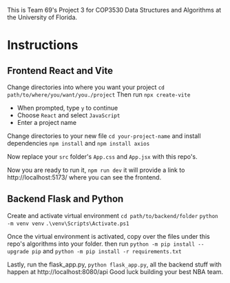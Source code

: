 This is Team 69's Project 3 for COP3530 Data Structures and Algorithms at the University of Florida.

# Instructions
## Frontend React and Vite
Change directories into where you want your project
`cd path/to/where/you/want/you./project`
Then run `npx create-vite`
- When prompted, type `y` to continue
- Choose `React` and select `JavaScript`
- Enter a project name

Change directories to your new file `cd your-project-name` and install dependencies `npm install` and `npm install axios`

Now replace your `src` folder's `App.css` and `App.jsx` with this repo's.

Now you are ready to run it, `npm run dev` it will provide a link to http://localhost:5173/ where you can see the frontend.

## Backend Flask and Python
Create and activate virtual environment
`cd path/to/backend/folder`
`python -m venv venv`
`.\venv\Scripts\Activate.ps1`

Once the virtual environment is activated, copy over the files under this repo's algorithms into your folder.
then run `python -m pip install --upgrade pip` and `python -m pip install -r requirements.txt`

Lastly, run the flask_app.py, `python flask_app.py`, all the backend stuff with happen at http://localhost:8080/api
Good luck building your best NBA team.
